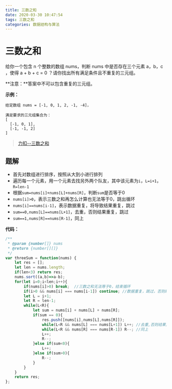 ```yaml
---
title: 三数之和
date: 2020-03-30 10:47:54
tags: 三数之和
categories: 数据结构与算法
---
```

# 三数之和

给你一个包含 n 个整数的数组 nums，判断 nums 中是否存在三个元素 a，b，c ，使得 a + b + c = 0 ？请你找出所有满足条件且不重复的三元组。

**注意：**答案中不可以包含重复的三元组。

**示例：**

```
给定数组 nums = [-1, 0, 1, 2, -1, -4]，

满足要求的三元组集合为：
[
  [-1, 0, 1],
  [-1, -1, 2]
]
```

> [力扣--三数之和](https://leetcode-cn.com/problems/3sum/)

<!-- more -->

## 题解

+ 首先对数组进行排序，按照从大到小进行排列
+ 遍历每一个元素，用一个元素去找另外两个队友，其中该元素为`i`，`L=i+1`，`R=len-1`
+ 根据`sum=nums[i]+nums[L]+nums[R]`，判断`sum`是否等于0
+ `nums[i]>0`，表示三数之和再怎么计算也无法等于0，跳出循环
+ `nums[i]==nums[i-1]`，表示数据重复，将导致结果重复，跳过
+ `sum==0,nums[L]==nums[L+1]`，去重，否则结果重复，跳过
+ `sum==1,nums[R]==nums[R-1]`，同上



**代码：**

```js
/**
 * @param {number[]} nums
 * @return {number[][]}
 */
var threeSum = function(nums) {
    let res = [];
    let len = nums.length;
    if(len<3) return res;
    nums.sort((a,b)=>a-b);
    for(let i=0;i<len;i++){
        if(nums[i]>0) break;  //三数之和无法等于0，结束循环
        if(i>0 && nums[i] === nums[i-1]) continue; //数据重复，跳过，否则结果重复
        let L = i+1;
        let R = len-1;
        while(L<R){
            let sum = nums[i] + nums[L] + nums[R];
            if(sum == 0){
                res.push([nums[i],nums[L],nums[R]]);
                while(L<R && nums[L] === nums[L+1]) L++; //去重,否则结果重复
                while(L<R && nums[R] === nums[R-1]) R--; //同上
                L++;
                R--; 
            }else if(sum<0){
                L++;
            }else if(sum>0){
                R--;
            }
        }
    }
    return res;
};
```

